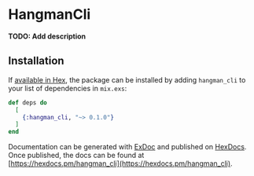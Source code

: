 # HangmanCli

**TODO: Add description**

## Installation

If [available in Hex](https://hex.pm/docs/publish), the package can be installed
by adding `hangman_cli` to your list of dependencies in `mix.exs`:

```elixir
def deps do
  [
    {:hangman_cli, "~> 0.1.0"}
  ]
end
```

Documentation can be generated with [ExDoc](https://github.com/elixir-lang/ex_doc)
and published on [HexDocs](https://hexdocs.pm). Once published, the docs can
be found at [https://hexdocs.pm/hangman_cli](https://hexdocs.pm/hangman_cli).

